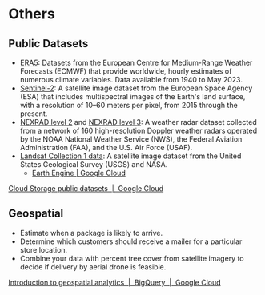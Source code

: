 # Others

## Public Datasets

- [ERA5](https://console.cloud.google.com/marketplace/product/bigquery-public-data/arco-era5): Datasets from the European Centre for Medium-Range Weather Forecasts (ECMWF) that provide worldwide, hourly estimates of numerous climate variables. Data available from 1940 to May 2023.
- [Sentinel-2](https://console.cloud.google.com/marketplace/product/esa-public-data/sentinel2): A satellite image dataset from the European Space Agency (ESA) that includes multispectral images of the Earth's land surface, with a resolution of 10–60 meters per pixel, from 2015 through the present.
- [NEXRAD level 2](https://console.cloud.google.com/marketplace/product/noaa-public/nexrad-l2) and [NEXRAD level 3](https://console.cloud.google.com/marketplace/product/noaa-public/nexrad-l3): A weather radar dataset collected from a network of 160 high-resolution Doppler weather radars operated by the NOAA National Weather Service (NWS), the Federal Aviation Administration (FAA), and the U.S. Air Force (USAF).
- [Landsat Collection 1 data](https://console.cloud.google.com/marketplace/product/usgs-public-data/landast): A satellite image dataset from the United States Geological Survey (USGS) and NASA.
	- [Earth Engine \| Google Cloud](https://cloud.google.com/earth-engine)

[Cloud Storage public datasets  \|  Google Cloud](https://cloud.google.com/storage/docs/public-datasets)

## Geospatial

- Estimate when a package is likely to arrive.
- Determine which customers should receive a mailer for a particular store location.
- Combine your data with percent tree cover from satellite imagery to decide if delivery by aerial drone is feasible.

[Introduction to geospatial analytics  \|  BigQuery  \|  Google Cloud](https://cloud.google.com/bigquery/docs/geospatial-intro)
